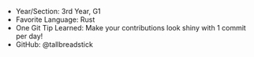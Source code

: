 - Year/Section: 3rd Year, G1
- Favorite Language: Rust
- One Git Tip Learned: Make your contributions look shiny with 1 commit per day!
- GitHub: @tallbreadstick